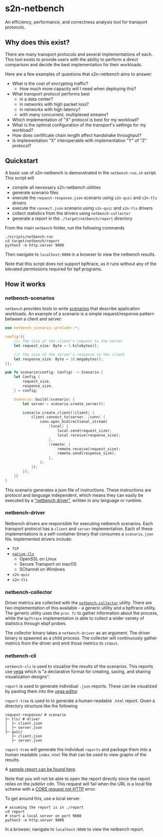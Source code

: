 # s2n-netbench

An efficiency, performance, and correctness analysis tool for transport protocols.

## Why does this exist?

There are many transport protocols and several implementations of each. This tool exists to provide users with the ability to perform a direct comparison and decide the best implementation for their workloads.

Here are a few examples of questions that s2n-netbench aims to answer:

* What is the cost of encrypting traffic?
    * How much more capacity will I need when deploying this?
* What transport protocol performs best
    * in a data center?
    * in networks with high packet loss?
    * in networks with high latency?
    * with many concurrent, multiplexed streams?
* Which implementation of "X" protocol is best for my workload?
* What is the optimal configuration of the transport's settings for my workload?
* How does certificate chain length affect handshake throughput?
* Is implementation "X" interoperable with implementation "Y" of "Z" protocol?

## Quickstart
A basic use of s2n-netbench is demonstrated in the `netbench-run.sh` script. This script will
- compile all necessary s2n-netbench utilities
- generate scenario files
- execute the `request-response.json` scenario using `s2n-quic` and `s2n-tls` drivers
- execute the `connect.json` scenario using `s2n-quic` and `s2n-tls` drivers
- collect statistics from the drivers using `netbench-collector`
- generate a report in the `./target/netbench/report` directory

From the main `netbench` folder, run the following commands
```
./scripts/netbench-run
cd target/netbench/report
python3 -m http.server 9000
```
Then navigate to `localhost:9000` in a browser to view the netbench results.

Note that this script does not support bpftrace, as it runs without any of the
elevated permissions required for bpf programs.

## How it works

### netbench-scenarios
`netbench` provides tools to write [scenarios](./netbench-scenarios/) that describe application workloads. An example of a scenario is a simple request/response pattern between a client and server:

```rust
use netbench_scenario::prelude::*;

config!({
    /// The size of the client's request to the server
    let request_size: Byte = 1.kilobytes();

    /// The size of the server's response to the client
    let response_size: Byte = 10.megabytes();
});

pub fn scenario(config: Config) -> Scenario {
    let Config {
        request_size,
        response_size,
    } = config;

    Scenario::build(|scenario| {
        let server = scenario.create_server();

        scenario.create_client(|client| {
            client.connect_to(server, |conn| {
                conn.open_bidirectional_stream(
                    |local| {
                        local.send(request_size);
                        local.receive(response_size);
                    },
                    |remote| {
                        remote.receive(request_size);
                        remote.send(response_size);
                    },
                );
            });
        });
    })
}
```

This scenario generates a json file of instructions. These instructions are protocol and language independent, which means they can easily be executed by a ["netbench driver"](./netbench-driver/), written in any language or runtime.

### netbench-driver
Netbench drivers are responsible for executing netbench scenarios. Each transport protocol has a `client` and `server` implementation. Each of these implementations is a self-container binary that consumes a `scenario.json` file. Implemented drivers include:

* `TCP`
* [`native-tls`](https://crates.io/crates/native-tls)
    * OpenSSL on Linux
    * Secure Transport on macOS
    * SChannel on Windows
* `s2n-quic`
* `s2n-tls`

### netbench-collector
Driver metrics are collected with the [`netbench-collector`](./netbench-collector/) utility. There are two implementation of this available - a generic utility and a bpftrace utility. The generic utility uses the `proc fs` to gather information about the process, while the `bpftrace` implementation is able to collect a wider variety of statistics through ebpf probes.

The collector binary takes a `netbench-driver` as an argument. The driver binary is spawned as a child process. The collector will continuously gather metrics from the driver and emit those metrics to `stdout`.

### netbench-cli
`netbench-cli` is used to visualize the results of the scenarios. This reports use [vega](https://vega.github.io/) which is "a declarative format for creating, saving, and sharing visualization designs".

`report` is used to generate individual `.json` reports. These can be visualized by pasting them into the [vega editor](https://vega.github.io/editor/).

`report-tree` is used to to generate a human-readable `.html` report. Given a directory structure like the following
```
request-response/ # scenario
├─ tls/ # driver
│  ├─ client.json
│  ├─ server.json
├─ quic/
   ├─ client.json
   ├─ server.json
```
`report-tree` will generate the individual `reports` and package them into a human readable `index.html` file that can be used to view graphs of the results.

A [sample report can be found here](https://dnglbrstg7yg.cloudfront.net/8e1890f04727ef7d3acdcb521c5b3cda257778f0/netbench/index.html#request_response/clients.json).

Note that you will not be able to open the report directly since the report relies on the jsdelivr cdn. This request will fail when the URL is a local file scheme with a [CORS request not HTTP](https://developer.mozilla.org/en-US/docs/Web/HTTP/CORS/Errors/CORSRequestNotHttp) error.

To get around this, use a local server.
```
# assuming the report is in ./report
cd report
# start a local server on port 9000
python3 -m http.server 9000
```
In a browser, navigate to `localhost:9000` to view the netbench report.
